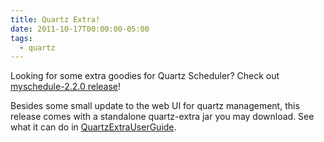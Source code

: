 ```yaml
---
title: Quartz Extra!
date: 2011-10-17T00:00:00-05:00
tags:
  - quartz
---
```

Looking for some extra goodies for Quartz Scheduler? Check out [myschedule-2.2.0 release](http://code.google.com/p/myschedule/downloads/list)!

Besides some small update to the web UI for quartz management, this release comes with a standalone quartz-extra jar you may download. See what it can do in [QuartzExtraUserGuide](http://code.google.com/p/myschedule/wiki/QuartzExtraUserGuide).
